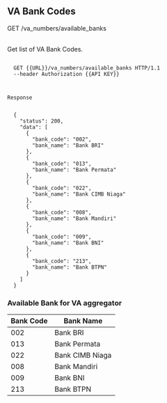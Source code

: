 ## VA Bank Codes

<div class="card">
  <a class="badge get">GET</a> /va_numbers/available_banks
</div>
<br>

<p>Get list of VA Bank Codes.</p>
<div class="highlight"><pre class="highlight"><code>
  <span class="nf">GET</span> <span class="nn">{{URL}}/va_numbers/available_banks</span> <span class="kr">HTTP</span><span class="o">/</span><span class="m">1.1</span>
  <span class="s2">--header</span> <span class="nf">Authorization</span> <span class="s2">{{API KEY}}</span> 

  <p class="n">Response</p>
  <span class="p">{</span>
    <span class="nt">&#34;status&#34;</span><span class="p">:</span> <span class="mi">200</span><span class="p">,</span>
    <span class="nt">&#34;data&#34;</span><span class="p">:</span> <span class="p">[</span>
      <span class="p">{</span>
        <span class="nt">&#34;bank_code&#34;</span><span class="p">:</span> <span class="s2">&#34;002&#34;</span><span class="p">,</span>
        <span class="nt">&#34;bank_name&#34;</span><span class="p">:</span> <span class="s2">&#34;Bank BRI&#34;</span>
      <span class="p">},</span>
      <span class="p">{</span>
        <span class="nt">&#34;bank_code&#34;</span><span class="p">:</span> <span class="s2">&#34;013&#34;</span><span class="p">,</span>
        <span class="nt">&#34;bank_name&#34;</span><span class="p">:</span> <span class="s2">&#34;Bank Permata&#34;</span>
      <span class="p">},</span>
      <span class="p">{</span>
        <span class="nt">&#34;bank_code&#34;</span><span class="p">:</span> <span class="s2">&#34;022&#34;</span><span class="p">,</span>
        <span class="nt">&#34;bank_name&#34;</span><span class="p">:</span> <span class="s2">&#34;Bank CIMB Niaga&#34;</span>
      <span class="p">},</span>
      <span class="p">{</span>
        <span class="nt">&#34;bank_code&#34;</span><span class="p">:</span> <span class="s2">&#34;008&#34;</span><span class="p">,</span>
        <span class="nt">&#34;bank_name&#34;</span><span class="p">:</span> <span class="s2">&#34;Bank Mandiri&#34;</span>
      <span class="p">},</span>
      <span class="p">{</span>
        <span class="nt">&#34;bank_code&#34;</span><span class="p">:</span> <span class="s2">&#34;009&#34;</span><span class="p">,</span>
        <span class="nt">&#34;bank_name&#34;</span><span class="p">:</span> <span class="s2">&#34;Bank BNI&#34;</span>
      <span class="p">},</span>
      <span class="p">{</span>
        <span class="nt">&#34;bank_code&#34;</span><span class="p">:</span> <span class="s2">&#34;213&#34;</span><span class="p">,</span>
        <span class="nt">&#34;bank_name&#34;</span><span class="p">:</span> <span class="s2">&#34;Bank BTPN&#34;</span>
      <span class="p">}</span>
    <span class="p">]</span>
  <span class="p">}</span>
</span></code></pre></div>
<h3 id="available-bank-for-va-aggregator-va-aggregator-bank-code" type="normal">Available Bank for VA aggregator</h3>
<table><thead>
<tr>
<th>Bank Code</th>
<th>Bank Name</th>
</tr>
</thead><tbody>
<tr>
<td>002</td>
<td>Bank BRI</td>
</tr>
<tr>
<td>013</td>
<td>Bank Permata</td>
</tr>
<tr>
<td>022</td>
<td>Bank CIMB Niaga</td>
</tr>
<tr>
<td>008</td>
<td>Bank Mandiri</td>
</tr>
<tr>
<td>009</td>
<td>Bank BNI</td>
</tr>
<tr>
<td>213</td>
<td>Bank BTPN</td>
</tr>
</tbody></table>

